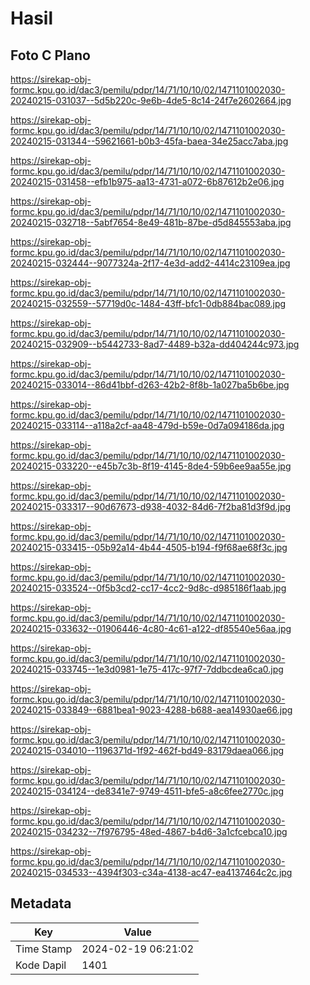 # Hasil

## Foto C Plano

https://sirekap-obj-formc.kpu.go.id/dac3/pemilu/pdpr/14/71/10/10/02/1471101002030-20240215-031037--5d5b220c-9e6b-4de5-8c14-24f7e2602664.jpg

https://sirekap-obj-formc.kpu.go.id/dac3/pemilu/pdpr/14/71/10/10/02/1471101002030-20240215-031344--59621661-b0b3-45fa-baea-34e25acc7aba.jpg

https://sirekap-obj-formc.kpu.go.id/dac3/pemilu/pdpr/14/71/10/10/02/1471101002030-20240215-031458--efb1b975-aa13-4731-a072-6b87612b2e06.jpg

https://sirekap-obj-formc.kpu.go.id/dac3/pemilu/pdpr/14/71/10/10/02/1471101002030-20240215-032718--5abf7654-8e49-481b-87be-d5d845553aba.jpg

https://sirekap-obj-formc.kpu.go.id/dac3/pemilu/pdpr/14/71/10/10/02/1471101002030-20240215-032444--9077324a-2f17-4e3d-add2-4414c23109ea.jpg

https://sirekap-obj-formc.kpu.go.id/dac3/pemilu/pdpr/14/71/10/10/02/1471101002030-20240215-032559--57719d0c-1484-43ff-bfc1-0db884bac089.jpg

https://sirekap-obj-formc.kpu.go.id/dac3/pemilu/pdpr/14/71/10/10/02/1471101002030-20240215-032909--b5442733-8ad7-4489-b32a-dd404244c973.jpg

https://sirekap-obj-formc.kpu.go.id/dac3/pemilu/pdpr/14/71/10/10/02/1471101002030-20240215-033014--86d41bbf-d263-42b2-8f8b-1a027ba5b6be.jpg

https://sirekap-obj-formc.kpu.go.id/dac3/pemilu/pdpr/14/71/10/10/02/1471101002030-20240215-033114--a118a2cf-aa48-479d-b59e-0d7a094186da.jpg

https://sirekap-obj-formc.kpu.go.id/dac3/pemilu/pdpr/14/71/10/10/02/1471101002030-20240215-033220--e45b7c3b-8f19-4145-8de4-59b6ee9aa55e.jpg

https://sirekap-obj-formc.kpu.go.id/dac3/pemilu/pdpr/14/71/10/10/02/1471101002030-20240215-033317--90d67673-d938-4032-84d6-7f2ba81d3f9d.jpg

https://sirekap-obj-formc.kpu.go.id/dac3/pemilu/pdpr/14/71/10/10/02/1471101002030-20240215-033415--05b92a14-4b44-4505-b194-f9f68ae68f3c.jpg

https://sirekap-obj-formc.kpu.go.id/dac3/pemilu/pdpr/14/71/10/10/02/1471101002030-20240215-033524--0f5b3cd2-cc17-4cc2-9d8c-d985186f1aab.jpg

https://sirekap-obj-formc.kpu.go.id/dac3/pemilu/pdpr/14/71/10/10/02/1471101002030-20240215-033632--01906446-4c80-4c61-a122-df85540e56aa.jpg

https://sirekap-obj-formc.kpu.go.id/dac3/pemilu/pdpr/14/71/10/10/02/1471101002030-20240215-033745--1e3d0981-1e75-417c-97f7-7ddbcdea6ca0.jpg

https://sirekap-obj-formc.kpu.go.id/dac3/pemilu/pdpr/14/71/10/10/02/1471101002030-20240215-033849--6881bea1-9023-4288-b688-aea14930ae66.jpg

https://sirekap-obj-formc.kpu.go.id/dac3/pemilu/pdpr/14/71/10/10/02/1471101002030-20240215-034010--1196371d-1f92-462f-bd49-83179daea066.jpg

https://sirekap-obj-formc.kpu.go.id/dac3/pemilu/pdpr/14/71/10/10/02/1471101002030-20240215-034124--de8341e7-9749-4511-bfe5-a8c6fee2770c.jpg

https://sirekap-obj-formc.kpu.go.id/dac3/pemilu/pdpr/14/71/10/10/02/1471101002030-20240215-034232--7f976795-48ed-4867-b4d6-3a1cfcebca10.jpg

https://sirekap-obj-formc.kpu.go.id/dac3/pemilu/pdpr/14/71/10/10/02/1471101002030-20240215-034533--4394f303-c34a-4138-ac47-ea4137464c2c.jpg


## Metadata

| Key        | Value               |
| ---------- | ------------------- |
| Time Stamp | 2024-02-19 06:21:02 |
| Kode Dapil | 1401                |




